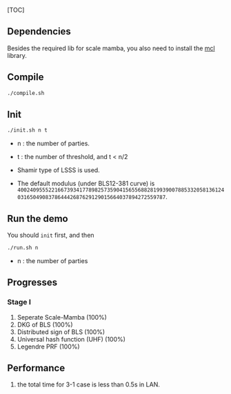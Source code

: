 [TOC]

## Dependencies
Besides the required lib for scale mamba, you also need to install the [mcl](https://github.com/herumi/mcl) library.

## Compile

```bash
./compile.sh
```

## Init

```bash
./init.sh n t
```
- n : the number of parties.
- t : the number of threshold, and t < n/2
- Shamir type of LSSS is used.

- The default modulus (under BLS12-381 curve) is `4002409555221667393417789825735904156556882819939007885332058136124031650490837864442687629129015664037894272559787`.

## Run the demo

You should `init` first, and then

```bash
./run.sh n
```
- n : the number of parties

## Progresses 
### Stage I
1. Seperate Scale-Mamba (100%)
2. DKG of BLS (100%)
3. Distributed sign of BLS (100%)
4. Universal hash function (UHF) (100%)
5. Legendre PRF (100%)

## Performance
1. the total time for 3-1 case is less than 0.5s in LAN.